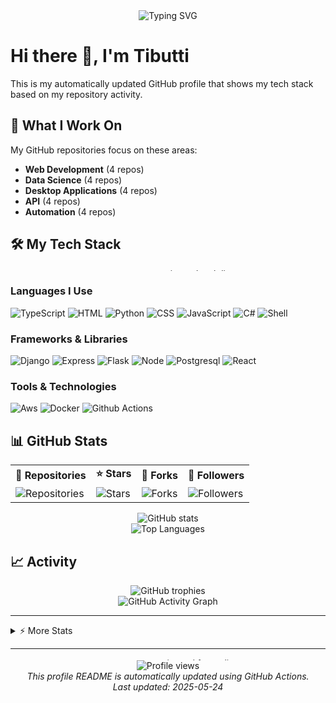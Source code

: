 
<div align="center">
  <img src="https://readme-typing-svg.herokuapp.com?font=Fira+Code&size=24&duration=4000&pause=1000&color=36BCF7FF&center=true&width=600&background=00000000&lines=Welcome+to+my+GitHub+Profile;I'm+a+Web+Development+Developer;Passionate+about+coding;Building+Web+Development+solutions" alt="Typing SVG" />
</div>

# Hi there 👋, I'm Tibutti

This is my automatically updated GitHub profile that shows my tech stack based on my repository activity.

## 🚀 What I Work On

My GitHub repositories focus on these areas:

- **Web Development** (4 repos)
- **Data Science** (4 repos)
- **Desktop Applications** (4 repos)
- **API** (4 repos)
- **Automation** (4 repos)


## 🛠️ My Tech Stack

<div align="center">
  <img src="https://i.imgur.com/KXx0cCx.gif" width="600" height="4" alt="animated tech line">
</div>

### Languages I Use
    
![TypeScript](https://img.shields.io/badge/TypeScript-3178C6?style=for-the-badge&logo=typescript&logoColor=white) ![HTML](https://img.shields.io/badge/HTML-E34F26?style=for-the-badge&logo=html5&logoColor=white) ![Python](https://img.shields.io/badge/Python-3776AB?style=for-the-badge&logo=python&logoColor=white) ![CSS](https://img.shields.io/badge/CSS-1572B6?style=for-the-badge&logo=css3&logoColor=white) ![JavaScript](https://img.shields.io/badge/JavaScript-F7DF1E?style=for-the-badge&logo=javascript&logoColor=black) ![C#](https://img.shields.io/badge/C#-239120?style=for-the-badge&logo=csharp&logoColor=white) ![Shell](https://img.shields.io/badge/Shell-4EAA25?style=for-the-badge&logo=gnubash&logoColor=white) 

### Frameworks & Libraries

![Django](https://img.shields.io/badge/Django-007ec6?style=for-the-badge&logo=django) ![Express](https://img.shields.io/badge/Express-007ec6?style=for-the-badge&logo=express) ![Flask](https://img.shields.io/badge/Flask-007ec6?style=for-the-badge&logo=flask) ![Node](https://img.shields.io/badge/Node-007ec6?style=for-the-badge&logo=node) ![Postgresql](https://img.shields.io/badge/Postgresql-007ec6?style=for-the-badge&logo=postgresql) ![React](https://img.shields.io/badge/React-007ec6?style=for-the-badge&logo=react) 

### Tools & Technologies

![Aws](https://img.shields.io/badge/Aws-007ec6?style=for-the-badge&logo=aws) ![Docker](https://img.shields.io/badge/Docker-2496ED?style=for-the-badge&logo=docker) ![Github Actions](https://img.shields.io/badge/Github%20Actions-007ec6?style=for-the-badge&logo=githubactions) 

## 📊 GitHub Stats

<div align="center">
  <table>
    <tr>
      <td><b>🔭 Repositories</b></td>
      <td><b>⭐ Stars</b></td>
      <td><b>🍴 Forks</b></td>
      <td><b>👥 Followers</b></td>
    </tr>
    <tr>
      <td><img alt="Repositories" src="https://img.shields.io/badge/9-4c71f2?style=for-the-badge&logo=github&logoColor=white"/></td>
      <td><img alt="Stars" src="https://img.shields.io/badge/0-FFD700?style=for-the-badge&logo=github&logoColor=white"/></td>
      <td><img alt="Forks" src="https://img.shields.io/badge/0-4c71f2?style=for-the-badge&logo=github&logoColor=white"/></td>
      <td><img alt="Followers" src="https://img.shields.io/badge/12-FFD700?style=for-the-badge&logo=github&logoColor=white"/></td>
    </tr>
  </table>
</div>

<div align="center">
  <img src="https://github-readme-stats.vercel.app/api?username=Tibutti&show_icons=true&theme=radical" alt="GitHub stats" />
</div>

<div align="center">
  <img src="https://github-readme-stats.vercel.app/api/top-langs/?username=Tibutti&layout=compact&theme=radical" alt="Top Languages" />
</div>

## 📈 Activity

<div align="center">
  <img src="https://github-profile-trophy.vercel.app/?username=Tibutti&theme=radical&row=1&column=6" alt="GitHub trophies" />
</div>

<div align="center">
  <img src="https://github-readme-activity-graph.vercel.app/graph?username=Tibutti&theme=github" alt="GitHub Activity Graph" />
</div>

---

<details>
<summary>⚡ More Stats</summary>
<br>

![Profile Details](https://github-profile-summary-cards.vercel.app/api/cards/profile-details?username=Tibutti&theme=monokai)

![Streak Stats](https://github-readme-streak-stats.herokuapp.com/?user=Tibutti&theme=dark)

</details>

---

<div align="center">
  <img src="https://i.imgur.com/KXx0cCx.gif" width="600" height="4" alt="animated footer line">
  <br>
  <img src="https://komarev.com/ghpvc/?username=Tibutti&label=Profile+Views" alt="Profile views">
  <br>
  <i>This profile README is automatically updated using GitHub Actions.<br>Last updated: 2025-05-24</i>
</div>
